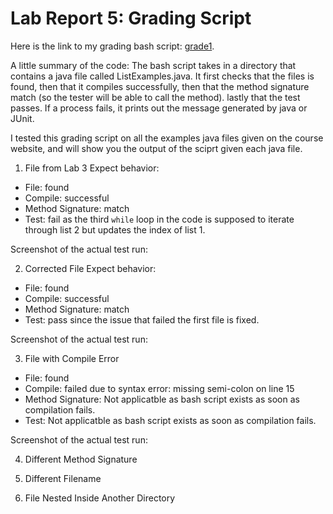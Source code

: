 Lab Report 5: Grading Script
============================

Here is the link to my grading bash script: [grade1](grade1.sh).

A little summary of the code:
The bash script takes in a directory that contains a java file called ListExamples.java. It first checks that the files is found, then that it compiles successfully, then that the method signature match (so the tester will be able to call the method). lastly that the test passes. If a process fails, it prints out the message generated by java or JUnit.

I tested this grading script on all the examples java files given on the course website, and will show you the output of the sciprt given each java file.


1. File from Lab 3
Expect behavior:
- File: found
- Compile: successful
- Method Signature: match
- Test: fail as the third `while` loop in the code is supposed to iterate through list 2 but updates the index of list 1.

Screenshot of the actual test run:

2. Corrected File
Expect behavior:
- File: found
- Compile: successful
- Method Signature: match
- Test: pass since the issue that failed the first file is fixed.

Screenshot of the actual test run:


3. File with Compile Error
- File: found
- Compile: failed due to syntax error: missing semi-colon on line 15
- Method Signature: Not applicatble as bash script exists as soon as compilation fails.
- Test: Not applicatble as bash script exists as soon as compilation fails.

Screenshot of the actual test run:


4. Different Method Signature


5. Different Filename


6. File Nested Inside Another Directory

